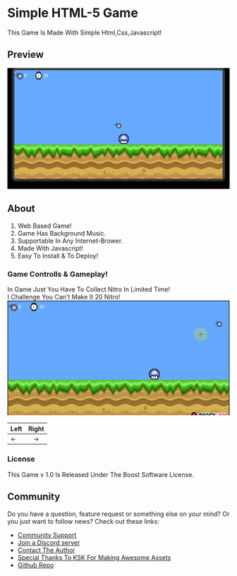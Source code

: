 # Simple HTML-5 Game
This Game Is Made With Simple Html,Css,Javascript!

## Preview
![1](/readme/gallery/1.jpg)

## About
1. Web Based Game!
2. Game Has Background Music.
3. Supportable In Any Internet-Brower.
4. Made With Javascript!
5. Easy To Install & To Deploy!

### Game Controlls & Gameplay!
In Game Just You Have To Collect Nitro In Limited Time!
<br>I Challenge You Can't Make It 20 Nitro!</br>
![Gameplay](/readme/gallery/Game.gif)

 | Left |  Right  |
 |:-----|:-------:|
 |   ←  |   →     |

### License
This Game v 1.0 Is Released Under The Boost Software License.

## Community
Do you have a question, feature request or something else on your mind?
Or you just want to follow  news?
Check out these links:

* [Community Support](https://discord.gg/autocode)
* [Join a Discord server](https://discord.gg/5V68EK8AeS)
* [Contact The Author](https://github.com/Abhay557)
* [Special Thanks To KSK For Making Awesome Assets](https://discord.gg/WEs2eHUaUF)
* [Github Repo](https://github.com/Abhay557/Html5-Game)